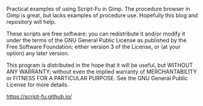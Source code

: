 Practical examples of using Script-Fu in Gimp. 
The procedure browser in Gimp is great, but lacks examples of
procedure use. Hopefully this blog and repository will help. 

These scripts are free software: you can redistribute it and/or modify
it under the terms of the GNU General Public License as published by
the Free Software Foundation; either version 3 of the License, or
(at your option) any later version.

This program is distributed in the hope that it will be useful,
but WITHOUT ANY WARRANTY; without even the implied warranty of
MERCHANTABILITY or FITNESS FOR A PARTICULAR PURPOSE.  See the
GNU General Public License for more details.

https://script-fu.github.io/
